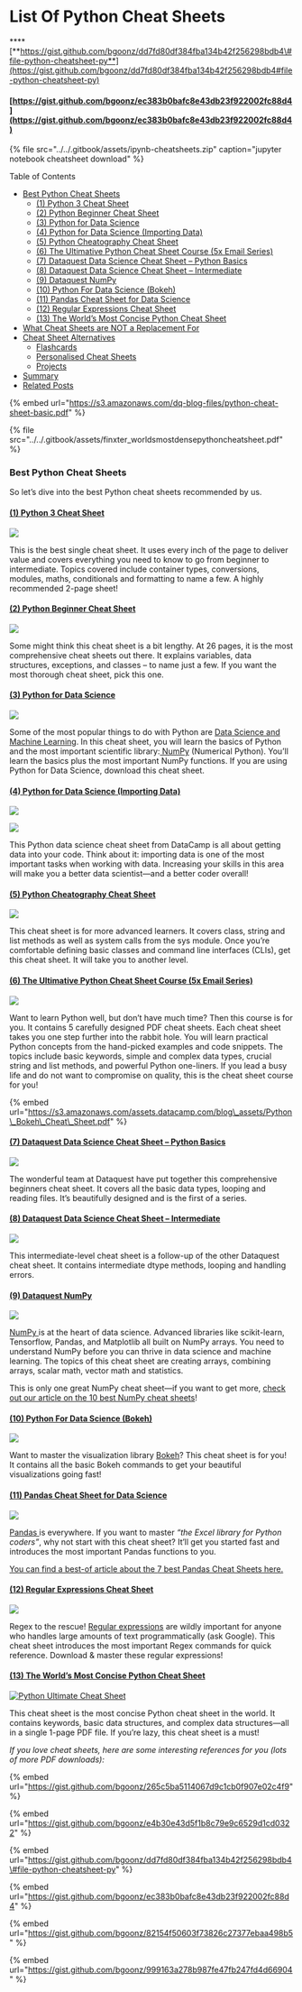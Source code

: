 # List Of Python Cheat Sheets

\*\*\*\*[**https://gist.github.com/bgoonz/dd7fd80df384fba134b42f256298bdb4\#file-python-cheatsheet-py**](https://gist.github.com/bgoonz/dd7fd80df384fba134b42f256298bdb4#file-python-cheatsheet-py)

#### [https://gist.github.com/bgoonz/ec383b0bafc8e43db23f922002fc88d4](https://gist.github.com/bgoonz/ec383b0bafc8e43db23f922002fc88d4)

{% file src="../../.gitbook/assets/ipynb-cheatsheets.zip" caption="jupyter notebook cheatsheet download" %}

Table of Contents

- [Best Python Cheat Sheets](https://blog.finxter.com/collection-5-cheat-sheets-every-python-coder-must-own/#Best_Python_Cheat_Sheets)
  - [\(1\) Python 3 Cheat Sheet](https://blog.finxter.com/collection-5-cheat-sheets-every-python-coder-must-own/#1_Python_3_Cheat_Sheet)
  - [\(2\) Python Beginner Cheat Sheet](https://blog.finxter.com/collection-5-cheat-sheets-every-python-coder-must-own/#2_Python_Beginner_Cheat_Sheet)
  - [\(3\) Python for Data Science](https://blog.finxter.com/collection-5-cheat-sheets-every-python-coder-must-own/#3_Python_for_Data_Science)
  - [\(4\) Python for Data Science \(Importing Data\)](https://blog.finxter.com/collection-5-cheat-sheets-every-python-coder-must-own/#4_Python_for_Data_Science_Importing_Data)
  - [\(5\) Python Cheatography Cheat Sheet](https://blog.finxter.com/collection-5-cheat-sheets-every-python-coder-must-own/#5_Python_Cheatography_Cheat_Sheet)
  - [\(6\) The Ultimative Python Cheat Sheet Course \(5x Email Series\)](https://blog.finxter.com/collection-5-cheat-sheets-every-python-coder-must-own/#6_The_Ultimative_Python_Cheat_Sheet_Course_5x_Email_Series)
  - [\(7\) Dataquest Data Science Cheat Sheet – Python Basics](https://blog.finxter.com/collection-5-cheat-sheets-every-python-coder-must-own/#7_Dataquest_Data_Science_Cheat_Sheet_-_Python_Basics)
  - [\(8\) Dataquest Data Science Cheat Sheet – Intermediate](https://blog.finxter.com/collection-5-cheat-sheets-every-python-coder-must-own/#8_Dataquest_Data_Science_Cheat_Sheet_-_Intermediate)
  - [\(9\) Dataquest NumPy](https://blog.finxter.com/collection-5-cheat-sheets-every-python-coder-must-own/#9_Dataquest_NumPy)
  - [\(10\) Python For Data Science \(Bokeh\)](https://blog.finxter.com/collection-5-cheat-sheets-every-python-coder-must-own/#10_Python_For_Data_Science_Bokeh)
  - [\(11\) Pandas Cheat Sheet for Data Science](https://blog.finxter.com/collection-5-cheat-sheets-every-python-coder-must-own/#11_Pandas_Cheat_Sheet_for_Data_Science)
  - [\(12\) Regular Expressions Cheat Sheet](https://blog.finxter.com/collection-5-cheat-sheets-every-python-coder-must-own/#12_Regular_Expressions_Cheat_Sheet)
  - [\(13\) The World’s Most Concise Python Cheat Sheet](https://blog.finxter.com/collection-5-cheat-sheets-every-python-coder-must-own/#13_The_Worlds_Most_Concise_Python_Cheat_Sheet)
- [What Cheat Sheets are NOT a Replacement For](https://blog.finxter.com/collection-5-cheat-sheets-every-python-coder-must-own/#What_Cheat_Sheets_are_NOT_a_Replacement_For)
- [Cheat Sheet Alternatives](https://blog.finxter.com/collection-5-cheat-sheets-every-python-coder-must-own/#Cheat_Sheet_Alternatives)
  - [Flashcards](https://blog.finxter.com/collection-5-cheat-sheets-every-python-coder-must-own/#Flashcards)
  - [Personalised Cheat Sheets](https://blog.finxter.com/collection-5-cheat-sheets-every-python-coder-must-own/#Personalised_Cheat_Sheets)
  - [Projects](https://blog.finxter.com/collection-5-cheat-sheets-every-python-coder-must-own/#Projects)
- [Summary](https://blog.finxter.com/collection-5-cheat-sheets-every-python-coder-must-own/#Summary)
- [Related Posts](https://blog.finxter.com/collection-5-cheat-sheets-every-python-coder-must-own/#Related_Posts)

{% embed url="https://s3.amazonaws.com/dq-blog-files/python-cheat-sheet-basic.pdf" %}

{% file src="../../.gitbook/assets/finxter\_worldsmostdensepythoncheatsheet.pdf" %}

### Best Python Cheat Sheets

So let’s dive into the best Python cheat sheets recommended by us.

#### [**\(1\) Python 3 Cheat Sheet**](https://perso.limsi.fr/pointal/_media/python:cours:mementopython3-english.pdf)

[![](https://blog.finxter.com/wp-content/uploads/2019/03/grafik.png)](https://perso.limsi.fr/pointal/_media/python:cours:mementopython3-english.pdf)

This is the best single cheat sheet. It uses every inch of the page to deliver value and covers everything you need to know to go from beginner to intermediate. Topics covered include container types, conversions, modules, maths, conditionals and formatting to name a few. A highly recommended 2-page sheet!

#### [**\(2\) Python Beginner Cheat Sheet**](https://github.com/ehmatthes/pcc/releases/download/v1.0.0/beginners_python_cheat_sheet_pcc_all.pdf)

[![](https://blog.finxter.com/wp-content/uploads/2019/03/grafik-1.png)](https://github.com/ehmatthes/pcc/releases/download/v1.0.0/beginners_python_cheat_sheet_pcc_all.pdf)

Some might think this cheat sheet is a bit lengthy. At 26 pages, it is the most comprehensive cheat sheets out there. It explains variables, data structures, exceptions, and classes – to name just a few. If you want the most thorough cheat sheet, pick this one.

#### [**\(3\) Python for Data Science**](https://s3.amazonaws.com/assets.datacamp.com/blog_assets/PythonForDataScience.pdf)

[![](https://blog.finxter.com/wp-content/uploads/2019/03/grafik-2.png)](https://s3.amazonaws.com/assets.datacamp.com/blog_assets/PythonForDataScience.pdf)

Some of the most popular things to do with Python are [Data Science and Machine Learning](https://blog.finxter.com/artificial-intelligence-machine-learning-deep-learning-and-data-science-whats-the-difference/). In this cheat sheet, you will learn the basics of Python and the most important scientific library:[ NumPy](https://blog.finxter.com/numpy-tutorial/) \(Numerical Python\). You’ll learn the basics plus the most important NumPy functions. If you are using Python for Data Science, download this cheat sheet.

#### [**\(4\) Python for Data Science \(Importing Data\)**](https://s3.amazonaws.com/assets.datacamp.com/blog_assets/Cheat+Sheets/Importing_Data_Python_Cheat_Sheet.pdf)

![](../../.gitbook/assets/image%20%2820%29.png)

[![](https://blog.finxter.com/wp-content/uploads/2020/06/image-2.png)](https://s3.amazonaws.com/assets.datacamp.com/blog_assets/Cheat+Sheets/Importing_Data_Python_Cheat_Sheet.pdf)

This Python data science cheat sheet from DataCamp is all about getting data into your code. Think about it: importing data is one of the most important tasks when working with data. Increasing your skills in this area will make you a better data scientist—and a better coder overall!

#### [**\(5\) Python Cheatography Cheat Sheet**](https://www.cheatography.com/davechild/cheat-sheets/python/pdf/)

[![](https://blog.finxter.com/wp-content/uploads/2019/03/grafik-3.png)](https://www.cheatography.com/davechild/cheat-sheets/python/pdf/)

This cheat sheet is for more advanced learners. It covers class, string and list methods as well as system calls from the sys module. Once you’re comfortable defining basic classes and command line interfaces \(CLIs\), get this cheat sheet. It will take you to another level.

#### [**\(6\) The Ultimative Python Cheat Sheet Course \(5x Email Series\)**](https://blog.finxter.com/subscribe/)

![](https://blog.finxter.com/wp-content/uploads/2019/03/CheatSheet-Python-4-Classes-791x1024.png)

Want to learn Python well, but don’t have much time? Then this course is for you. It contains 5 carefully designed PDF cheat sheets. Each cheat sheet takes you one step further into the rabbit hole. You will learn practical Python concepts from the hand-picked examples and code snippets. The topics include basic keywords, simple and complex data types, crucial string and list methods, and powerful Python one-liners. If you lead a busy life and do not want to compromise on quality, this is the cheat sheet course for you!

{% embed url="https://s3.amazonaws.com/assets.datacamp.com/blog\_assets/Python\_Bokeh\_Cheat\_Sheet.pdf" %}

#### [**\(7\) Dataquest Data Science Cheat Sheet – Python Basics**](https://s3.amazonaws.com/dq-blog-files/python-cheat-sheet-basic.pdf)

![](https://blog.finxter.com/wp-content/uploads/2019/11/grafik-1.png)

The wonderful team at Dataquest have put together this comprehensive beginners cheat sheet. It covers all the basic data types, looping and reading files. It’s beautifully designed and is the first of a series.

#### [**\(**](https://s3.amazonaws.com/dq-blog-files/python-cheat-sheet-intermediate.pdf)[**8**](https://s3.amazonaws.com/dq-blog-files/python-cheat-sheet-intermediate.pdf)[**\) Dataquest Data Science Cheat Sheet – Intermediate**](https://s3.amazonaws.com/dq-blog-files/python-cheat-sheet-intermediate.pdf)

![](https://blog.finxter.com/wp-content/uploads/2020/06/image-1.png)

This intermediate-level cheat sheet is a follow-up of the other Dataquest cheat sheet. It contains intermediate dtype methods, looping and handling errors.

#### [**\(9\) Dataquest NumPy**](https://s3.amazonaws.com/dq-blog-files/numpy-cheat-sheet.pdf)

![](https://blog.finxter.com/wp-content/uploads/2020/06/image-3.png)

[NumPy ](https://blog.finxter.com/numpy-tutorial/)is at the heart of data science. Advanced libraries like scikit-learn, Tensorflow, Pandas, and Matplotlib all built on NumPy arrays. You need to understand NumPy before you can thrive in data science and machine learning. The topics of this cheat sheet are creating arrays, combining arrays, scalar math, vector math and statistics.

This is only one great NumPy cheat sheet—if you want to get more, [check out our article on the 10 best NumPy cheat sheets](https://blog.finxter.com/collection-10-best-numpy-cheat-sheets-every-python-coder-must-own/)!

#### [**\(10\) Python For Data Science \(Bokeh\)**](https://s3.amazonaws.com/assets.datacamp.com/blog_assets/Python_Bokeh_Cheat_Sheet.pdf)

![](https://blog.finxter.com/wp-content/uploads/2020/06/image-4.png)

Want to master the visualization library [Bokeh](https://docs.bokeh.org/en/latest/index.html)? This cheat sheet is for you! It contains all the basic Bokeh commands to get your beautiful visualizations going fast!

#### [**\(11\) Pandas Cheat Sheet for Data Science**](https://drive.google.com/file/d/1UHK8wtWbADvHKXFC937IS6MTnlSZC_zB/view)

[![](https://blog.finxter.com/wp-content/uploads/2020/06/image-5.png)](https://drive.google.com/file/d/1UHK8wtWbADvHKXFC937IS6MTnlSZC_zB/view)

[Pandas ](https://pandas.pydata.org/)is everywhere. If you want to master _“the Excel library for Python coders”_, why not start with this cheat sheet? It’ll get you started fast and introduces the most important Pandas functions to you.

[You can find a best-of article about the ](https://blog.finxter.com/pandas-cheat-sheets/)[7](https://blog.finxter.com/pandas-cheat-sheets/)[ best Pandas Cheat Sheets here.](https://blog.finxter.com/pandas-cheat-sheets/)

#### [**\(12\) Regular Expressions Cheat Sheet**](https://www.dataquest.io/wp-content/uploads/2019/03/python-regular-expressions-cheat-sheet.pdf)

[![](https://blog.finxter.com/wp-content/uploads/2020/06/image-6.png)](https://www.dataquest.io/wp-content/uploads/2019/03/python-regular-expressions-cheat-sheet.pdf)

Regex to the rescue! [Regular expressions](https://blog.finxter.com/python-regex/) are wildly important for anyone who handles large amounts of text programmatically \(ask Google\). This cheat sheet introduces the most important Regex commands for quick reference. Download & master these regular expressions!

#### [\(13\) The World’s Most Concise Python Cheat Sheet](https://blog.finxter.com/wp-content/uploads/2020/07/Finxter_WorldsMostDensePythonCheatSheet.pdf)

[![Python Ultimate Cheat Sheet](https://blog.finxter.com/wp-content/uploads/2020/07/Finxter_WorldsMostDensePythonCheatSheet.jpg)](https://blog.finxter.com/wp-content/uploads/2020/07/Finxter_WorldsMostDensePythonCheatSheet.pdf)

This cheat sheet is the most concise Python cheat sheet in the world. It contains keywords, basic data structures, and complex data structures—all in a single 1-page PDF file. If you’re lazy, this cheat sheet is a must!

_If you love cheat sheets, here are some interesting references for you \(lots of more PDF downloads\):_

{% embed url="https://gist.github.com/bgoonz/265c5ba5114067d9c1cb0f907e02c4f9" %}

{% embed url="https://gist.github.com/bgoonz/e4b30e43d5f1b8c79e9c6529d1cd0322" %}

{% embed url="https://gist.github.com/bgoonz/dd7fd80df384fba134b42f256298bdb4\#file-python-cheatsheet-py" %}

{% embed url="https://gist.github.com/bgoonz/ec383b0bafc8e43db23f922002fc88d4" %}

{% embed url="https://gist.github.com/bgoonz/82154f50603f73826c27377ebaa498b5" %}

{% embed url="https://gist.github.com/bgoonz/999163a278b987fe47fb247fd4d66904" %}
